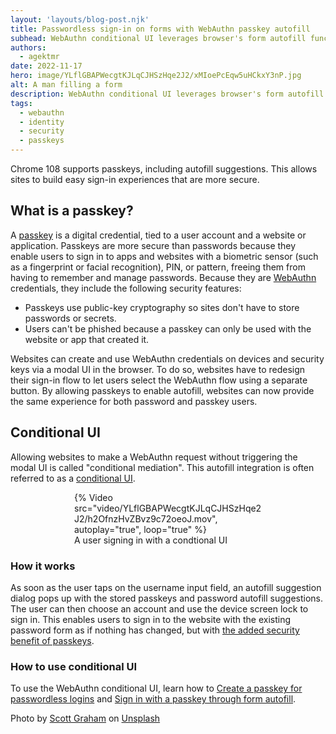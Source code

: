 ```yaml
---
layout: 'layouts/blog-post.njk'
title: Passwordless sign-in on forms with WebAuthn passkey autofill
subhead: WebAuthn conditional UI leverages browser's form autofill functionality to let users sign in with a passkey seamlessly in the traditional password based flow.
authors:
  - agektmr
date: 2022-11-17
hero: image/YLflGBAPWecgtKJLqCJHSzHqe2J2/xMIoePcEqw5uHCkxY3nP.jpg
alt: A man filling a form
description: WebAuthn conditional UI leverages browser's form autofill functionality to let users sign in with a passkey seamlessly in the traditional password based flow.
tags:
  - webauthn
  - identity
  - security
  - passkeys
---
```


Chrome 108 supports passkeys, including autofill suggestions. This allows sites
to build easy sign-in experiences that are more secure.

## What is a passkey?

A [passkey](https://developers.google.com/identity/passkeys) is a digital credential, tied to a user account and a website or application. Passkeys are more secure than
passwords because they enable users to sign in to apps and websites with a
biometric sensor (such as a fingerprint or facial recognition), PIN, or pattern,
freeing them from having to remember and manage passwords. Because they are
[WebAuthn](https://www.w3.org/TR/webauthn-2/) credentials, they include the
following security features:

* Passkeys use public-key cryptography so sites don't have to store passwords or secrets.
* Users can't be phished because a passkey can only be used with the website or app that created it.

Websites can create and use WebAuthn credentials on devices and
security keys via a modal UI in the browser. To do so, websites have to
redesign their sign-in flow to let users select the WebAuthn flow using a
separate button. By allowing passkeys to enable autofill, websites can now
provide the same experience for both password and passkey users.

## Conditional UI

Allowing websites to make a WebAuthn request without triggering the modal UI is 
called "conditional mediation". This autofill integration is often referred to 
as a [conditional 
UI](https://github.com/w3c/webauthn/wiki/Explainer:-WebAuthn-Conditional-UI).

<figure class="screenshot" style="max-width:300px; margin:auto;">
  {%
    Video src="video/YLflGBAPWecgtKJLqCJHSzHqe2J2/h2OfnzHvZBvz9c72oeoJ.mov",
    autoplay="true", loop="true"
  %}
  <figcaption>A user signing in with a condtional UI</figcaption>
</figure>

### How it works

As soon as the user taps on the username input field, an autofill suggestion
dialog pops up with the stored passkeys and password autofill suggestions. The
user can then choose an account and use the device screen lock to sign in. This
enables users to sign in to the website with the existing password form as if
nothing has changed, but with [the added security benefit of
passkeys](https://developers.google.com/identity/passkeys#security-considerations).

### How to use conditional UI

To use the WebAuthn conditional UI, learn how to [Create a passkey for 
passwordless logins](https://web.dev/passkey-registration/) and [Sign in with a 
passkey through form autofill](https://web.dev/passkey-form-autofill/).

Photo by <a href="https://unsplash.com/@homajob?utm_source=unsplash&utm_medium=referral&utm_content=creditCopyText">Scott Graham</a> on <a href="https://unsplash.com/s/photos/form?utm_source=unsplash&utm_medium=referral&utm_content=creditCopyText">Unsplash</a>
